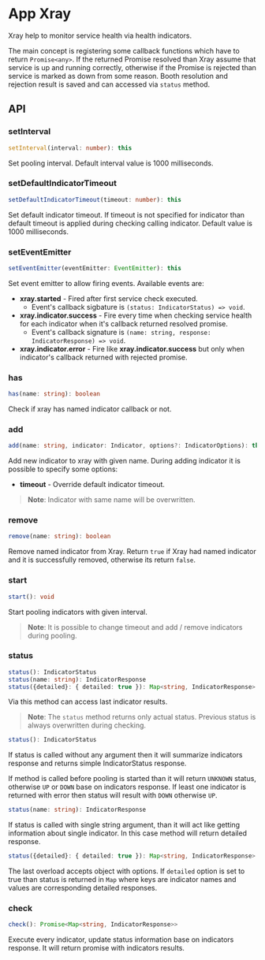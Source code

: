 # App Xray

Xray help to monitor service health via health indicators.

The main concept is registering some callback functions which have to return `Promise<any>`. If the returned Promise
resolved than Xray assume that service is up and running correctly, otherwise if the Promise is rejected than service
is marked as down from some reason. Booth resolution and rejection result is saved and can accessed via `status` method.

## API

### setInterval

```typescript
setInterval(interval: number): this
```

Set pooling interval. Default interval value is 1000 milliseconds.

### setDefaultIndicatorTimeout

```typescript
setDefaultIndicatorTimeout(timeout: number): this
```

Set default indicator timeout. If timeout is not specified for indicator than default timeout is applied during checking
calling indicator. Default value is 1000 milliseconds.

### setEventEmitter

```typescript
setEventEmitter(eventEmitter: EventEmitter): this
```

Set event emitter to allow firing events. Available events are:

- **xray.started** - Fired after first service check executed.
  - Event's callback sigbature is `(status: IndicatorStatus) => void`.
- **xray.indicator.success** - Fire every time when checking service health for each indicator when it's callback 
  returned resolved promise.
  - Event's callback signature is `(name: string, response: IndicatorResponse) => void`.
- **xray.indicator.error** - Fire like **xray.indicator.success** but only when indicator's callback returned with
  rejected promise.

### has

```typescript
has(name: string): boolean
```

Check if xray has named indicator callback or not.

### add

```typescript
add(name: string, indicator: Indicator, options?: IndicatorOptions): this
```

Add new indicator to xray with given name. During adding indicator it is possible to specify some options:

- **timeout** - Override default indicator timeout. 

> **Note**: Indicator with same name will be overwritten. 

### remove

```typescript
remove(name: string): boolean
```

Remove named indicator from Xray. Return `true` if Xray had named indicator and it is successfully removed, otherwise
its return `false`.

### start

```typescript
start(): void
```

Start pooling indicators with given interval.

> **Note**: It is possible to change timeout and add / remove indicators during pooling.

### status

```typescript
status(): IndicatorStatus
status(name: string): IndicatorResponse
status({detailed}: { detailed: true }): Map<string, IndicatorResponse>
```

Via this method can access last indicator results.

> **Note**: The `status` method returns only actual status. Previous status is always overwritten during checking.

```typescript
status(): IndicatorStatus
```

If status is called without any argument then it will summarize indicators response and returns simple IndicatorStatus
response.

If method is called before pooling is started than it will return `UNKNOWN` status, otherwise `UP` or `DOWN` base on
indicators response. If least one indicator is returned with error then status will result with `DOWN` otherwise `UP`.

```typescript
status(name: string): IndicatorResponse
```

If status is called with single string argument, than it will act like getting information about single indicator. In
this case method will return detailed response.

```typescript
status({detailed}: { detailed: true }): Map<string, IndicatorResponse>
```

The last overload accepts object with options. If `detailed` option is set to true than status is returned in `Map`
where keys are indicator names and values are corresponding detailed responses.

### check

```typescript
check(): Promise<Map<string, IndicatorResponse>>
```

Execute every indicator, update status information base on indicators response. It will return promise with indicators
results.
